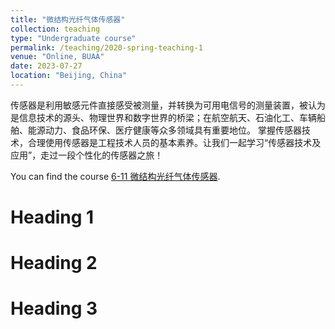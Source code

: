 ```yaml
---
title: "微结构光纤气体传感器"
collection: teaching
type: "Undergraduate course"
permalink: /teaching/2020-spring-teaching-1
venue: "Online, BUAA"
date: 2023-07-27
location: "Beijing, China"
---
```

传感器是利用敏感元件直接感受被测量，并转换为可用电信号的测量装置，被认为是信息技术的源头、物理世界和数字世界的桥梁；在航空航天、石油化工、车辆船舶、能源动力、食品环保、医疗健康等众多领域具有重要地位。 掌握传感器技术，合理使用传感器是工程技术人员的基本素养。让我们一起学习“传感器技术及应用”，走过一段个性化的传感器之旅！

You can find the course [6-11 微结构光纤气体传感器](https://www.xuetangx.com/learn/buaa08031003697/buaa08031003697/16907838/video/36309662).

Heading 1
======

Heading 2
======

Heading 3
======
